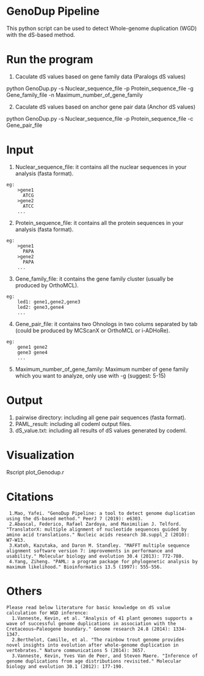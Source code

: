 # GenoDup Pipeline
  This python script can be used to detect Whole-genome duplication (WGD) with the dS-based method.

# Run the program
  1. Caculate dS values based on gene family data (Paralogs dS values)

  python GenoDup.py -s Nuclear_sequence_file -p Protein_sequence_file -g Gene_family_file -n Maximum_number_of_gene_family

  2. Caculate dS values based on anchor gene pair data (Anchor dS values)

  python GenoDup.py -s Nuclear_sequence_file -p Protein_sequence_file -c Gene_pair_file

# Input
  1. Nuclear_sequence_file: it contains all the nuclear sequences in your analysis (fasta format).
    
    eg:
        >gene1
          ATCG
        >gene2
          ATCC
        ...
  2. Protein_sequence_file: it contains all the protein sequences in your analysis (fasta format).
    
    eg:
        >gene1
          PAPA
        >gene2
          PAPA
        ...
  3. Gene_family_file: it contains the gene family cluster (usually be produced by OrthoMCL).
    
    eg:
        led1: gene1,gene2,gene3
        led2: gene3,gene4
        ...
  4. Gene_pair_file: it contains two Ohnologs in two colums separated by tab (could be produced by MCScanX or OrthoMCL or i-ADHoRe).
    
    eg:
        gene1 gene2
        gene3 gene4
        ...
  5. Maximum_number_of_gene_family: Maximum number of gene family which you want to analyze, only use with -g (suggest: 5-15)

# Output

  1. pairwise directory: including all gene pair sequences (fasta format).
  2. PAML_result: including all codeml output files.
  3. dS_value.txt: including all results of dS values generated by codeml.

# Visualization

  Rscript plot_Genodup.r
  
# Citations
     1.Mao, Yafei. "GenoDup Pipeline: a tool to detect genome duplication using the dS-based method." PeerJ 7 (2019): e6303.
     2.Abascal, Federico, Rafael Zardoya, and Maximilian J. Telford. "TranslatorX: multiple alignment of nucleotide sequences guided by amino acid translations." Nucleic acids research 38.suppl_2 (2010): W7-W13.
     3.Katoh, Kazutaka, and Daron M. Standley. "MAFFT multiple sequence alignment software version 7: improvements in performance and usability." Molecular biology and evolution 30.4 (2013): 772-780.
     4.Yang, Ziheng. "PAML: a program package for phylogenetic analysis by maximum likelihood." Bioinformatics 13.5 (1997): 555-556.
     

# Others
    Please read below literature for basic knowledge on dS value calculation for WGD inference:
      1.Vanneste, Kevin, et al. "Analysis of 41 plant genomes supports a wave of successful genome duplications in association with the Cretaceous–Paleogene boundary." Genome research 24.8 (2014): 1334-1347.
      2.Berthelot, Camille, et al. "The rainbow trout genome provides novel insights into evolution after whole-genome duplication in vertebrates." Nature communications 5 (2014): 3657.
      3.Vanneste, Kevin, Yves Van de Peer, and Steven Maere. "Inference of genome duplications from age distributions revisited." Molecular biology and evolution 30.1 (2012): 177-190.

